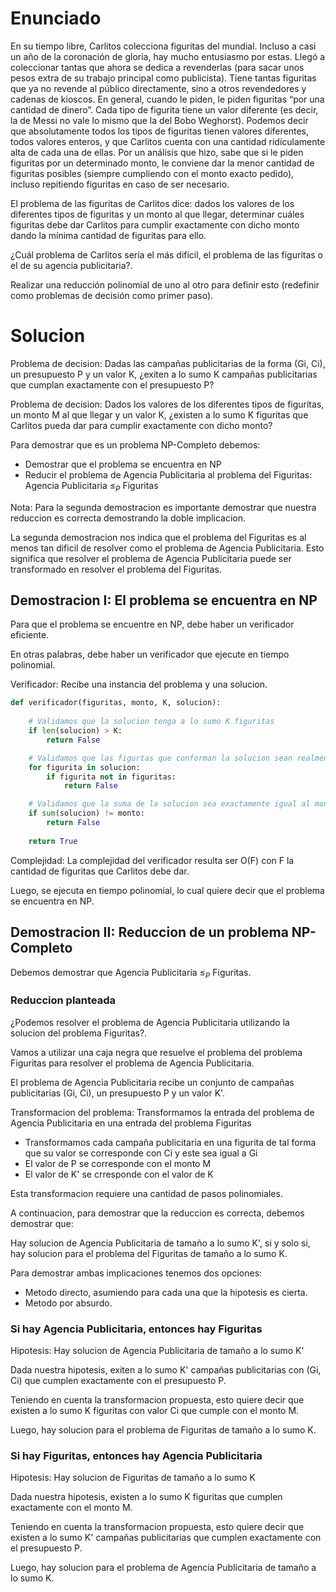 # Enunciado

En su tiempo libre, Carlitos colecciona figuritas del mundial. Incluso a casi un año de la coronación de gloria, hay
mucho entusiasmo por estas. Llegó a coleccionar tantas que ahora se dedica a revenderlas (para sacar unos pesos extra
de su trabajo principal como publicista). Tiene tantas figuritas que ya no revende al público directamente, sino a otros
revendedores y cadenas de kioscos. En general, cuando le piden, le piden figuritas “por una cantidad de dinero”. Cada
tipo de figurita tiene un valor diferente (es decir, la de Messi no vale lo mismo que la del Bobo Weghorst). Podemos
decir que absolutamente todos los tipos de figuritas tienen valores diferentes, todos valores enteros, y que Carlitos cuenta
con una cantidad ridículamente alta de cada una de ellas. Por un análisis que hizo, sabe que si le piden figuritas por un
determinado monto, le conviene dar la menor cantidad de figuritas posibles (siempre cumpliendo con el monto exacto
pedido), incluso repitiendo figuritas en caso de ser necesario.

El problema de las figuritas de Carlitos dice: dados los valores de los diferentes tipos de figuritas y un monto al que llegar, determinar cuáles figuritas debe dar Carlitos para cumplir exactamente con dicho monto dando la mínima cantidad de figuritas para ello.

¿Cuál problema de Carlitos sería el más difícil, el problema de las figuritas o el de su agencia publicitaria?.

Realizar una reducción polinomial de uno al otro para definir esto (redefinir como problemas de decisión como primer paso).

# Solucion

Problema de decision: Dadas las campañas publicitarias de la forma (Gi, Ci), un presupuesto P y un valor K, ¿exiten a lo sumo K campañas publicitarias que cumplan exactamente con el presupuesto P?

Problema de decision: Dados los valores de los diferentes tipos de figuritas, un monto M al que llegar y un valor K, ¿existen a lo sumo K figuritas que Carlitos pueda dar para cumplir exactamente con dicho monto?

Para demostrar que es un problema NP-Completo debemos:
- Demostrar que el problema se encuentra en NP
- Reducir el problema de Agencia Publicitaria al problema del Figuritas: Agencia Publicitaria $\leq_P$ Figuritas

Nota: Para la segunda demostracion es importante demostrar que nuestra reduccion es correcta demostrando la doble implicacion.

La segunda demostracion nos indica que el problema del Figuritas es al menos tan dificil de resolver como el problema de Agencia Publicitaria. Esto significa que resolver el problema de Agencia Publicitaria puede ser transformado en resolver el problema del Figuritas.

## Demostracion I: El problema se encuentra en NP

Para que el problema se encuentre en NP, debe haber un verificador eficiente.

En otras palabras, debe haber un verificador que ejecute en tiempo polinomial.

Verificador: Recibe una instancia del problema y una solucion.

```py
def verificador(figuritas, monto, K, solucion):
    
    # Validamos que la solucion tenga a lo sumo K figuritas
    if len(solucion) > K:
        return False

    # Validamos que las figurtas que conforman la solucion sean realmente figuritas
    for figurita in solucion:
        if figurita not in figuritas:
            return False

    # Validamos que la suma de la solucion sea exactamente igual al monto
    if sum(solucion) != monto:
        return False
    
    return True
```

Complejidad: La complejidad del verificador resulta ser O(F) con F la cantidad de figuritas que Carlitos debe dar.

Luego, se ejecuta en tiempo polinomial, lo cual quiere decir que el problema se encuentra en NP.

## Demostracion II: Reduccion de un problema NP-Completo

Debemos demostrar que Agencia Publicitaria $\leq_P$ Figuritas.

### Reduccion planteada

¿Podemos resolver el problema de Agencia Publicitaria utilizando la solucion del problema Figuritas?.

Vamos a utilizar una caja negra que resuelve el problema del problema Figuritas para resolver el problema de Agencia Publicitaria.

El problema de Agencia Publicitaria recibe un conjunto de campañas publicitarias (Gi, Ci), un presupuesto P y un valor K'.

Transformacion del problema: Transformamos la entrada del problema de Agencia Publicitaria en una entrada del problema Figuritas
- Transformamos cada campaña publicitaria en una figurita de tal forma que su valor se corresponde con Ci y este sea igual a Gi
- El valor de P se corresponde con el monto M
- El valor de K' se crresponde con el valor de K

Esta transformacion requiere una cantidad de pasos polinomiales.

A continuacion, para demostrar que la reduccion es correcta, debemos demostrar que:

Hay solucion de Agencia Publicitaria de tamaño a lo sumo K', si y solo si, hay solucion para el problema del Figuritas de tamaño a lo sumo K.

Para demostrar ambas implicaciones tenemos dos opciones:
- Metodo directo, asumiendo para cada una que la hipotesis es cierta.
- Metodo por absurdo.

### Si hay Agencia Publicitaria, entonces hay Figuritas

Hipotesis: Hay solucion de Agencia Publicitaria de tamaño a lo sumo K'

Dada nuestra hipotesis, exiten a lo sumo K' campañas publicitarias con (Gi, Ci) que cumplen exactamente con el presupuesto P.

Teniendo en cuenta la transformacion propuesta, esto quiere decir que existen a lo sumo K figuritas con valor Ci que cumple con el monto M.

Luego, hay solucion para el problema de Figuritas de tamaño a lo sumo K.

### Si hay Figuritas, entonces hay Agencia Publicitaria

Hipotesis: Hay solucion de Figuritas de tamaño a lo sumo K

Dada nuestra hipotesis, existen a lo sumo K figuritas que cumplen exactamente con el monto M.

Teniendo en cuenta la transformacion propuesta, esto quiere decir que existen a lo sumo K' campañas publicitarias que cumplen exactamente con el presupuesto P.

Luego, hay solucion para el problema de Agencia Publicitaria de tamaño a lo sumo K.

